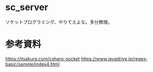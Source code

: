 # sc_server
ソケットプログラミング、やりてえよな。多分無理。

# 参考資料
https://itsakura.com/csharp-socket
https://www.javadrive.jp/regex-basic/sample/index4.html
